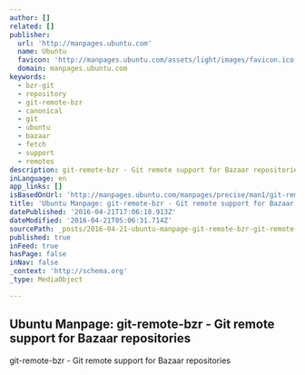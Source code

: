 ```yaml
---
author: []
related: []
publisher:
  url: 'http://manpages.ubuntu.com'
  name: Ubuntu
  favicon: 'http://manpages.ubuntu.com/assets/light/images/favicon.ico'
  domain: manpages.ubuntu.com
keywords:
  - bzr-git
  - repository
  - git-remote-bzr
  - canonical
  - git
  - ubuntu
  - bazaar
  - fetch
  - support
  - remotes
description: git-remote-bzr - Git remote support for Bazaar repositories
inLanguage: en
app_links: []
isBasedOnUrl: 'http://manpages.ubuntu.com/manpages/precise/man1/git-remote-bzr.1.html'
title: 'Ubuntu Manpage: git-remote-bzr - Git remote support for Bazaar repositories'
datePublished: '2016-04-21T17:06:18.913Z'
dateModified: '2016-04-21T05:06:31.714Z'
sourcePath: _posts/2016-04-21-ubuntu-manpage-git-remote-bzr-git-remote-support-for-baza.md
published: true
inFeed: true
hasPage: false
inNav: false
_context: 'http://schema.org'
_type: MediaObject

---
```

<article style=""><h1>Ubuntu Manpage: git-remote-bzr - Git remote support for Bazaar repositories</h1><p>git-remote-bzr - Git remote support for Bazaar repositories</p></article>
